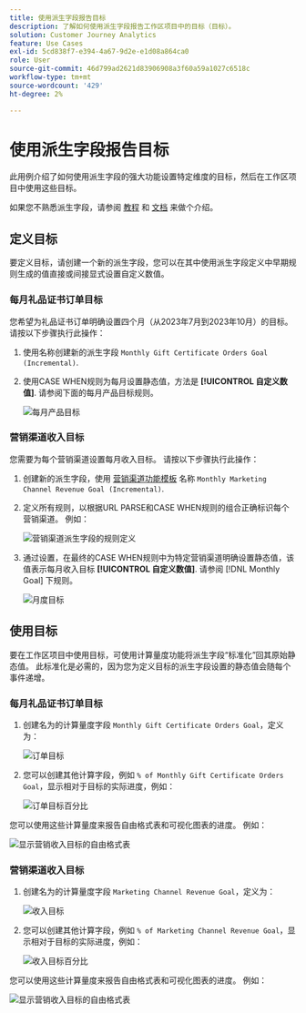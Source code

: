 ```yaml
---
title: 使用派生字段报告目标
description: 了解如何使用派生字段报告工作区项目中的目标（目标）。
solution: Customer Journey Analytics
feature: Use Cases
exl-id: 5cd838f7-e394-4a67-9d2e-e1d08a864ca0
role: User
source-git-commit: 46d799ad2621d83906908a3f60a59a1027c6518c
workflow-type: tm+mt
source-wordcount: '429'
ht-degree: 2%

---
```


# 使用派生字段报告目标

此用例介绍了如何使用派生字段的强大功能设置特定维度的目标，然后在工作区项目中使用这些目标。

如果您不熟悉派生字段，请参阅 [教程](https://experienceleague.adobe.com/docs/customer-journey-analytics-learn/tutorials/data-views/derived-fields-in-cja.html) 和 [文档](../data-views/derived-fields/derived-fields.md) 来做个介绍。


## 定义目标

要定义目标，请创建一个新的派生字段，您可以在其中使用派生字段定义中早期规则生成的值直接或间接显式设置自定义数值。


### 每月礼品证书订单目标

您希望为礼品证书订单明确设置四个月（从2023年7月到2023年10月）的目标。 请按以下步骤执行此操作：

1. 使用名称创建新的派生字段 `Monthly Gift Certificate Orders Goal (Incremental)`.

1. 使用CASE WHEN规则为每月设置静态值，方法是 **[!UICONTROL 自定义数值]**. 请参阅下面的每月产品目标规则。

   ![每月产品目标](assets/goals-derived-field-product-goals-1.png)


### 营销渠道收入目标

您需要为每个营销渠道设置每月收入目标。 请按以下步骤执行此操作：

1. 创建新的派生字段，使用 [营销渠道功能模板](/help/data-views/derived-fields/derived-fields.md#marketing-channels) 名称 `Monthly Marketing Channel Revenue Goal (Incremental)`.

1. 定义所有规则，以根据URL PARSE和CASE WHEN规则的组合正确标识每个营销渠道。 例如：

   ![营销渠道派生字段的规则定义](assets/goals-derived-field-marketing-channel-1.png)

1. 通过设置，在最终的CASE WHEN规则中为特定营销渠道明确设置静态值，该值表示每月收入目标 **[!UICONTROL 自定义数值]**. 请参阅 [!DNL Monthly Goal] 下规则。

   ![月度目标](assets/goals-derived-field-marketing-channel-2.png)



## 使用目标

要在工作区项目中使用目标，可使用计算量度功能将派生字段“标准化”回其原始静态值。 此标准化是必需的，因为您为定义目标的派生字段设置的静态值会随每个事件递增。

### 每月礼品证书订单目标

1. 创建名为的计算量度字段 `Monthly Gift Certificate Orders Goal`，定义为：

   ![订单目标](assets/calculated-metric-ordersgoals.png)

1. 您可以创建其他计算字段，例如 `% of Monthly Gift Certificate Orders Goal`，显示相对于目标的实际进度，例如：

   ![订单目标百分比](assets/calculated-metric-ordersgoalspercent.png)

您可以使用这些计算量度来报告自由格式表和可视化图表的进度。 例如：

![显示营销收入目标的自由格式表](assets/freeform-table-product-order-goals.png)


### 营销渠道收入目标

1. 创建名为的计算量度字段 `Marketing Channel Revenue Goal`，定义为：

   ![收入目标](assets/calculated-metric-revenuegoals.png)

1. 您可以创建其他计算字段，例如 `% of Marketing Channel Revenue Goal`，显示相对于目标的实际进度，例如：

   ![收入目标百分比](assets/calculated-metric-revenuegoalspercent.png)

您可以使用这些计算量度来报告自由格式表和可视化图表的进度。 例如：

![显示营销收入目标的自由格式表](assets/freeform-table-marketing-channel-revenue-goals.png)
